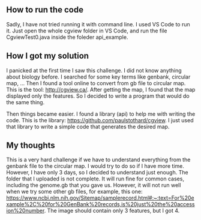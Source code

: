 ## How to run the code
Sadly, I have not tried running it with command line. I used VS Code to run it.
Just open the whole cgview folder in VS Code, and run the file CgviewTest0.java inside the foleder api_example.

## How I got my solution
I panicked at the first time I saw this challenge. I did not know anything about biology before. I searched for some key terms like genbank, circular map, ... Then I found a tool online to convert from gb file to circular map. This is the tool: http://cgview.ca/. After getting the map, I found that the map displayed only the features. So I decided to write a program that would do the same thing.

Then things became easier. I found a library (api) to help me with writing the code. This is the library: https://github.com/paulstothard/cgview. I just used that library to write a simple code that generates the desired map.

## My thoughts
This is a very hard challenge if we have to understand everything from the genbank file to the circular map. I would try to do so if I have more time. However, I have only 3 days, so I decided to understand just enough. The folder that I uploaded is not complete. It will run fine for common cases, including the genome.gb that you gave us. However, it will not run well when we try some other gb files, for example, this one: https://www.ncbi.nlm.nih.gov/Sitemap/samplerecord.html#:~:text=For%20example%2C%20for%20GenBank%20records,is%20just%20the%20accession%20number. The image should contain only 3 features, but I got 4.
